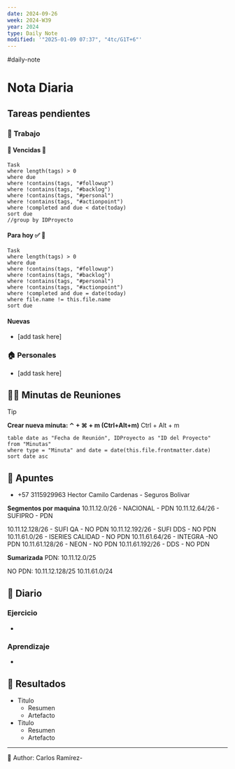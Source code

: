 ```yaml
---
date: 2024-09-26
week: 2024-W39
year: 2024
type: Daily Note
modified: '"2025-01-09 07:37", "4tc/G1T+6"'
---
```

#daily-note

 
# Nota Diaria


## Tareas pendientes
### 👷 Trabajo
#### 🚩 Vencidas 👀 
 ```dataview
Task
where length(tags) > 0
where due
where !contains(tags, "#followup")
where !contains(tags, "#backlog")
where !contains(tags, "#personal")
where !contains(tags, "#actionpoint")
where !completed and due < date(today)
sort due
//group by IDProyecto
 ```
#### Para hoy ✅ 💪
 ```dataview
Task
where length(tags) > 0
where due
where !contains(tags, "#followup")
where !contains(tags, "#backlog")
where !contains(tags, "#personal")
where !contains(tags, "#actionpoint")
where !completed and due = date(today)
where file.name != this.file.name
sort due
 ```
#### Nuevas
- [add task here]

### 🏠 Personales
- [add task here]

## 🧑‍💼 Minutas de Reuniones

 > [!TIP]
 > **Crear nueva minuta: ⌃ + ⌘ + m (Ctrl+Alt+m)**
 >  Ctrl + Alt + m

 ```dataview
table date as "Fecha de Reunión", IDProyecto as "ID del Proyecto"
from "Minutas"
where type = "Minuta" and date = date(this.file.frontmatter.date)
sort date asc
```

## 📓 Apuntes
- +57 3115929963 Hector Camilo Cardenas - Seguros Bolivar

**Segmentos por maquina**
10.11.12.0/26 - NACIONAL - PDN
10.11.12.64/26 - SUFIPRO - PDN

10.11.12.128/26 -  SUFI QA - NO PDN
10.11.12.192/26 - SUFI DDS - NO PDN
10.11.61.0/26 - ISERIES CALIDAD - NO PDN
10.11.61.64/26 - INTEGRA -NO PDN
10.11.61.128/26 -  NEON - NO PDN
10.11.61.192/26 - DDS - NO PDN

**Sumarizada**
PDN:
10.11.12.0/25

NO PDN:
10.11.12.128/25
10.11.61.0/24





## 📘 Diario

### Ejercicio
- 
### Aprendizaje
- 
## 🦄  Resultados
- Titulo
	- Resumen
	- Artefacto
- Titulo
	- Resumen
	- Artefacto


---
📝
Author: Carlos Ramírez-